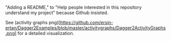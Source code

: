 "Adding a README," to "Help people interested in this repository understand my project"
because Github insisted.

See (activity graphs png)[https://github.com/ersin-ertan/Dagger2Examples/blob/master/activitygraphs/Dagger2ActivityGraphs.png] for a detailed visualization.
